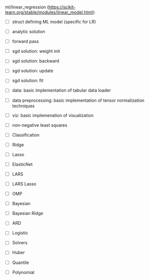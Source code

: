 ml/linear_regression (https://scikit-learn.org/stable/modules/linear_model.html):
  - [ ] struct defining ML model (specific for LR)
  - [ ] analytic solution
  - [ ] forward pass
  - [ ] sgd solution: weight init
  - [ ] sgd solution: backward
  - [ ] sgd solution: update
  - [ ] sgd solution: fit
  - [ ] data: basic implementation of tabular data loader
  - [ ] data preprocessing: basic implementation of tensor normalization techniques
  - [ ] viz: basic implemenation of visualization
  - [ ] non-negative least squares
  - [ ] Classification
  - [ ] Ridge
  - [ ] Lasso
  - [ ] ElasticNet
  - [ ] LARS
  - [ ] LARS Lasso
  - [ ] OMP
  - [ ] Bayesian
  - [ ] Bayesian Ridge
  - [ ] ARD
  - [ ] Logistic
  - [ ] Solvers
  - [ ] Huber
  - [ ] Quantile
  - [ ] Polynomial

